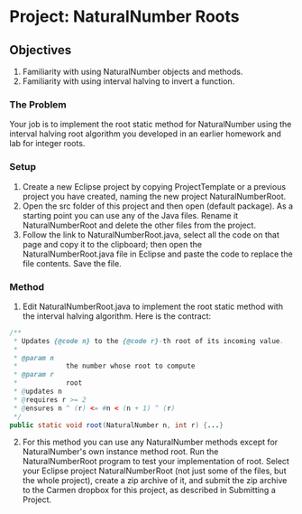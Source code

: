 # Project: NaturalNumber Roots

## Objectives
1. Familiarity with using NaturalNumber objects and methods.
2. Familiarity with using interval halving to invert a function.

### The Problem
Your job is to implement the root static method for NaturalNumber using the interval halving root algorithm you developed in an earlier homework and lab for integer roots.

### Setup
1. Create a new Eclipse project by copying ProjectTemplate or a previous project you have created, naming the new project NaturalNumberRoot.
2. Open the src folder of this project and then open (default package). As a starting point you can use any of the Java files. Rename it NaturalNumberRoot and delete the other files from the project.
3. Follow the link to NaturalNumberRoot.java, select all the code on that page and copy it to the clipboard; then open the NaturalNumberRoot.java file in Eclipse and paste the code to replace the file contents. Save the file.

### Method
1. Edit NaturalNumberRoot.java to implement the root static method with the interval halving algorithm. Here is the contract:
```java
/**
 * Updates {@code n} to the {@code r}-th root of its incoming value.
 * 
 * @param n
 *            the number whose root to compute
 * @param r
 *            root
 * @updates n
 * @requires r >= 2
 * @ensures n ^ (r) <= #n < (n + 1) ^ (r)
 */
public static void root(NaturalNumber n, int r) {...}
```
2. For this method you can use any NaturalNumber methods except for NaturalNumber's own instance method root. Run the NaturalNumberRoot program to test your implementation of root.
Select your Eclipse project NaturalNumberRoot (not just some of the files, but the whole project), create a zip archive of it, and submit the zip archive to the Carmen dropbox for this project, as described in Submitting a Project.
